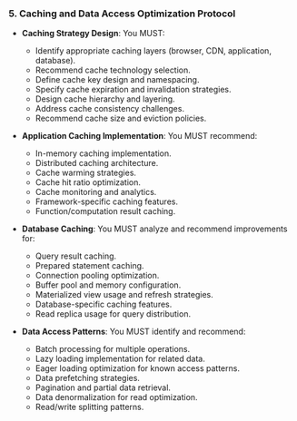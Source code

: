 ### 5. Caching and Data Access Optimization Protocol
- **Caching Strategy Design**: You MUST:
  - Identify appropriate caching layers (browser, CDN, application, database).
  - Recommend cache technology selection.
  - Define cache key design and namespacing.
  - Specify cache expiration and invalidation strategies.
  - Design cache hierarchy and layering.
  - Address cache consistency challenges.
  - Recommend cache size and eviction policies.

- **Application Caching Implementation**: You MUST recommend:
  - In-memory caching implementation.
  - Distributed caching architecture.
  - Cache warming strategies.
  - Cache hit ratio optimization.
  - Cache monitoring and analytics.
  - Framework-specific caching features.
  - Function/computation result caching.

- **Database Caching**: You MUST analyze and recommend improvements for:
  - Query result caching.
  - Prepared statement caching.
  - Connection pooling optimization.
  - Buffer pool and memory configuration.
  - Materialized view usage and refresh strategies.
  - Database-specific caching features.
  - Read replica usage for query distribution.

- **Data Access Patterns**: You MUST identify and recommend:
  - Batch processing for multiple operations.
  - Lazy loading implementation for related data.
  - Eager loading optimization for known access patterns.
  - Data prefetching strategies.
  - Pagination and partial data retrieval.
  - Data denormalization for read optimization.
  - Read/write splitting patterns.